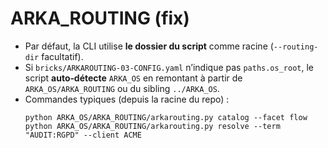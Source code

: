 # ARKA_ROUTING (fix)
- Par défaut, la CLI utilise **le dossier du script** comme racine (`--routing-dir` facultatif).
- Si `bricks/ARKAROUTING-03-CONFIG.yaml` n’indique pas `paths.os_root`, le script **auto‑détecte** `ARKA_OS` en
  remontant à partir de `ARKA_OS/ARKA_ROUTING` ou du sibling `../ARKA_OS`.
- Commandes typiques (depuis la racine du repo) :
  ```
  python ARKA_OS/ARKA_ROUTING/arkarouting.py catalog --facet flow
  python ARKA_OS/ARKA_ROUTING/arkarouting.py resolve --term "AUDIT:RGPD" --client ACME
  ```
